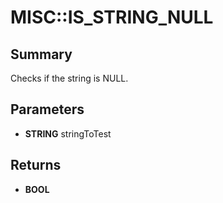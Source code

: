 # MISC::IS_STRING_NULL

## Summary
Checks if the string is NULL.

## Parameters
* **STRING** stringToTest

## Returns
* **BOOL**